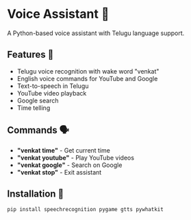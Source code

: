 # Voice Assistant 🤖

A Python-based voice assistant with Telugu language support.

## Features 🎯
- Telugu voice recognition with wake word "venkat"
- English voice commands for YouTube and Google
- Text-to-speech in Telugu
- YouTube video playback
- Google search
- Time telling

## Commands 🗣️
- **"venkat time"** - Get current time
- **"venkat youtube"** - Play YouTube videos
- **"venkat google"** - Search on Google  
- **"venkat stop"** - Exit assistant

## Installation 🔧
```bash
pip install speechrecognition pygame gtts pywhatkit
